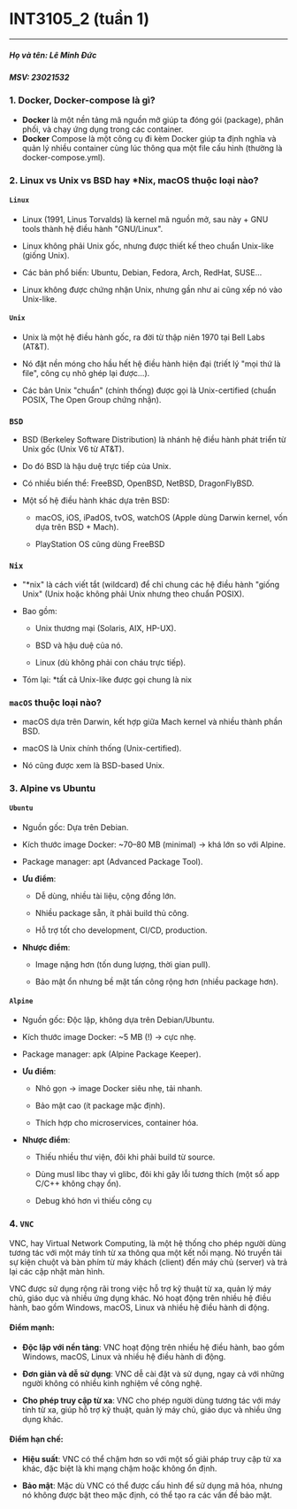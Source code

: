 # INT3105_2 (tuần 1)
***
##### Họ và tên: Lê Minh Đức
##### MSV: 23021532
### 1. Docker, Docker-compose là gì?
- **Docker** là một nền tảng mã nguồn mở giúp ta đóng gói (package), phân phối, và chạy ứng dụng trong các container.
- **Docker** Compose là một công cụ đi kèm Docker giúp ta định nghĩa và quản lý nhiều container cùng lúc thông qua một file cấu hình (thường là docker-compose.yml).
### 2. Linux vs Unix vs BSD hay *Nix, macOS thuộc loại nào?
#### `Linux`
- Linux (1991, Linus Torvalds) là kernel mã nguồn mở, sau này + GNU tools thành hệ điều hành "GNU/Linux".

- Linux không phải Unix gốc, nhưng được thiết kế theo chuẩn Unix-like (giống Unix).

- Các bản phổ biến: Ubuntu, Debian, Fedora, Arch, RedHat, SUSE…

- Linux không được chứng nhận Unix, nhưng gần như ai cũng xếp nó vào Unix-like.
#### `Unix`
- Unix là một hệ điều hành gốc, ra đời từ thập niên 1970 tại Bell Labs (AT&T).

- Nó đặt nền móng cho hầu hết hệ điều hành hiện đại (triết lý "mọi thứ là file", công cụ nhỏ ghép lại được…).

- Các bản Unix "chuẩn" (chính thống) được gọi là Unix-certified (chuẩn POSIX, The Open Group chứng nhận).
### `BSD` 
- BSD (Berkeley Software Distribution) là nhánh hệ điều hành phát triển từ Unix gốc (Unix V6 từ AT&T).

- Do đó BSD là hậu duệ trực tiếp của Unix.

- Có nhiều biến thể: FreeBSD, OpenBSD, NetBSD, DragonFlyBSD.

- Một số hệ điều hành khác dựa trên BSD:

    - macOS, iOS, iPadOS, tvOS, watchOS (Apple dùng Darwin kernel, vốn dựa trên BSD + Mach).

    - PlayStation OS cũng dùng FreeBSD
### `Nix`
- "*nix" là cách viết tắt (wildcard) để chỉ chung các hệ điều hành "giống Unix" (Unix hoặc không phải Unix nhưng theo chuẩn POSIX).

- Bao gồm:

    - Unix thương mại (Solaris, AIX, HP-UX).

    - BSD và hậu duệ của nó.

    - Linux (dù không phải con cháu trực tiếp).

- Tóm lại: *tất cả Unix-like được gọi chung là nix
### `macOS` thuộc loại nào?
- macOS dựa trên Darwin, kết hợp giữa Mach kernel và nhiều thành phần BSD.

- macOS là Unix chính thống (Unix-certified).

- Nó cũng được xem là BSD-based Unix.
### 3. Alpine vs Ubuntu
#### `Ubuntu`
- Nguồn gốc: Dựa trên Debian.

- Kích thước image Docker: ~70–80 MB (minimal) → khá lớn so với Alpine.

- Package manager: apt (Advanced Package Tool).

- **Ưu điểm**:

    - Dễ dùng, nhiều tài liệu, cộng đồng lớn.

    - Nhiều package sẵn, ít phải build thủ công.

    - Hỗ trợ tốt cho development, CI/CD, production.

- **Nhược điểm**:

    - Image nặng hơn (tốn dung lượng, thời gian pull).

    - Bảo mật ổn nhưng bề mặt tấn công rộng hơn (nhiều package hơn).
#### `Alpine`
- Nguồn gốc: Độc lập, không dựa trên Debian/Ubuntu.

- Kích thước image Docker: ~5 MB (!) → cực nhẹ.

- Package manager: apk (Alpine Package Keeper).

- **Ưu điểm**:

    - Nhỏ gọn → image Docker siêu nhẹ, tải nhanh.

    - Bảo mật cao (ít package mặc định).

    - Thích hợp cho microservices, container hóa.

- **Nhược điểm**:

    - Thiếu nhiều thư viện, đôi khi phải build từ source.

    - Dùng musl libc thay vì glibc, đôi khi gây lỗi tương thích (một số app C/C++ không chạy ổn).

    - Debug khó hơn vì thiếu công cụ
### 4. `VNC`
VNC, hay Virtual Network Computing, là một hệ thống cho phép người dùng tương tác với một máy tính từ xa thông qua một kết nối mạng. Nó truyền tải sự kiện chuột và bàn phím từ máy khách (client) đến máy chủ (server) và trả lại các cập nhật màn hình.

VNC được sử dụng rộng rãi trong việc hỗ trợ kỹ thuật từ xa, quản lý máy chủ, giáo dục và nhiều ứng dụng khác. Nó hoạt động trên nhiều hệ điều hành, bao gồm Windows, macOS, Linux và nhiều hệ điều hành di động.

#### Điểm mạnh:

- **Độc lập với nền tảng**: VNC hoạt động trên nhiều hệ điều hành, bao gồm Windows, macOS, Linux và nhiều hệ điều hành di động.

- **Đơn giản và dễ sử dụng**: VNC dễ cài đặt và sử dụng, ngay cả với những người không có nhiều kinh nghiệm về công nghệ.

- **Cho phép truy cập từ xa**: VNC cho phép người dùng tương tác với máy tính từ xa, giúp hỗ trợ kỹ thuật, quản lý máy chủ, giáo dục và nhiều ứng dụng khác.

#### Điểm hạn chế:

- **Hiệu suất**: VNC có thể chậm hơn so với một số giải pháp truy cập từ xa khác, đặc biệt là khi mạng chậm hoặc không ổn định.

- **Bảo mật**: Mặc dù VNC có thể được cấu hình để sử dụng mã hóa, nhưng nó không được bật theo mặc định, có thể tạo ra các vấn đề bảo mật.